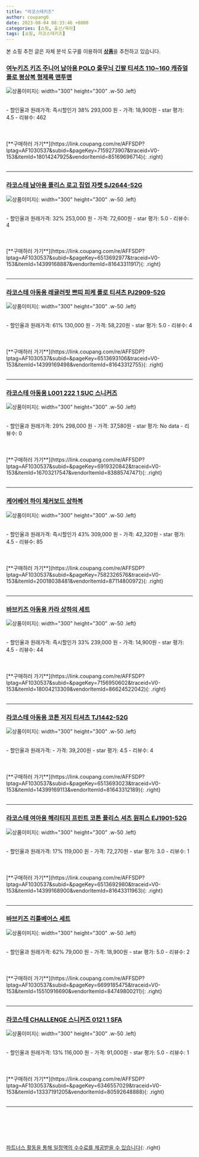 ```yaml
---
title: "라코스테키즈"
author: coupang6
date: 2023-08-04 08:33:46 +0800
categories: [쇼핑, 출산/육아]
tags: [쇼핑, 라코스테키즈]
---
```


본 쇼핑 추천 글은 자체 분석 도구를 이용하여 [**상품**](https://link.coupang.com/a/bao1ui)을 추천하고 있습니다.

### [여누키즈 키즈 주니어 남아용 POLO 줄무늬 긴팔 티셔츠 110~160 캐쥬얼 폴로 평상복 형제룩 맨투맨](https://link.coupang.com/re/AFFSDP?lptag=AF1030537&subid=&pageKey=7159273907&traceid=V0-153&itemId=18014247925&vendorItemId=85169696714)

![상품이미지](https://thumbnail7.coupangcdn.com/thumbnails/remote/230x230ex/image/vendor_inventory/1c0d/340a0bd5a2a036af3242e06329e0e63cdc726030d3eb8b40bad709cfebbb.jpg){: width="300" height="300" .w-50 .left}


<br>
- 할인율과 원래가격: 즉시할인가 38%  293,000   원
- 가격: 18,900원
- star 평가: 4.5
- 리뷰수: 462
<br>
<br>
<br>
<br>
[**구매하러 가기**](https://link.coupang.com/re/AFFSDP?lptag=AF1030537&subid=&pageKey=7159273907&traceid=V0-153&itemId=18014247925&vendorItemId=85169696714){: .right}
<br>
<br>

---

### [라코스테 남아용 플리스 로고 집업 자켓 SJ2644-52G](https://link.coupang.com/re/AFFSDP?lptag=AF1030537&subid=&pageKey=6513692977&traceid=V0-153&itemId=14399168887&vendorItemId=81643311917)

![상품이미지](https://thumbnail9.coupangcdn.com/thumbnails/remote/230x230ex/image/retail/images/1378138559839478-58bcb056-01d8-441a-96a7-f240869c4da4.jpg){: width="300" height="300" .w-50 .left}


<br>
- 할인율과 원래가격: 32%  253,000   원
- 가격: 72,600원
- star 평가: 5.0
- 리뷰수: 4
<br>
<br>
<br>
<br>
[**구매하러 가기**](https://link.coupang.com/re/AFFSDP?lptag=AF1030537&subid=&pageKey=6513692977&traceid=V0-153&itemId=14399168887&vendorItemId=81643311917){: .right}
<br>
<br>

---

### [라코스테 아동용 레귤러핏 쁘띠 피케 폴로 티셔츠 PJ2909-52G](https://link.coupang.com/re/AFFSDP?lptag=AF1030537&subid=&pageKey=6513693106&traceid=V0-153&itemId=14399169498&vendorItemId=81643312755)

![상품이미지](https://thumbnail9.coupangcdn.com/thumbnails/remote/230x230ex/image/retail/images/727997354338773-3ca6fdae-110d-4cc9-b64d-5c0ef3f8ab54.jpg){: width="300" height="300" .w-50 .left}


<br>
- 할인율과 원래가격: 61%  130,000   원
- 가격: 58,220원
- star 평가: 5.0
- 리뷰수: 4
<br>
<br>
<br>
<br>
[**구매하러 가기**](https://link.coupang.com/re/AFFSDP?lptag=AF1030537&subid=&pageKey=6513693106&traceid=V0-153&itemId=14399169498&vendorItemId=81643312755){: .right}
<br>
<br>

---

### [라코스테 아동용 L001 222 1 SUC 스니커즈](https://link.coupang.com/re/AFFSDP?lptag=AF1030537&subid=&pageKey=6919320842&traceid=V0-153&itemId=16703217547&vendorItemId=83885747471)

![상품이미지](https://thumbnail10.coupangcdn.com/thumbnails/remote/230x230ex/image/retail/images/2022/11/14/14/4/8fe07bdb-5a67-45d0-82f7-051998c8b0b0.jpg){: width="300" height="300" .w-50 .left}


<br>
- 할인율과 원래가격: 29%  298,000   원
- 가격: 37,580원
- star 평가: No data
- 리뷰수: 0
<br>
<br>
<br>
<br>
[**구매하러 가기**](https://link.coupang.com/re/AFFSDP?lptag=AF1030537&subid=&pageKey=6919320842&traceid=V0-153&itemId=16703217547&vendorItemId=83885747471){: .right}
<br>
<br>

---

### [케어베어 하이 체커보드 상하복](https://link.coupang.com/re/AFFSDP?lptag=AF1030537&subid=&pageKey=7582326576&traceid=V0-153&itemId=20018038481&vendorItemId=87114800972)

![상품이미지](https://thumbnail10.coupangcdn.com/thumbnails/remote/230x230ex/image/vendor_inventory/4f56/2b54a73e09921dac2514aca925cb471ddf663f729e23d24b5df08eeb9cc2.jpg){: width="300" height="300" .w-50 .left}


<br>
- 할인율과 원래가격: 즉시할인가 43%  309,000   원
- 가격: 42,320원
- star 평가: 4.5
- 리뷰수: 85
<br>
<br>
<br>
<br>
[**구매하러 가기**](https://link.coupang.com/re/AFFSDP?lptag=AF1030537&subid=&pageKey=7582326576&traceid=V0-153&itemId=20018038481&vendorItemId=87114800972){: .right}
<br>
<br>

---

### [바브키즈 아동용 카라 상하의 세트](https://link.coupang.com/re/AFFSDP?lptag=AF1030537&subid=&pageKey=7156950602&traceid=V0-153&itemId=18004213309&vendorItemId=86624522042)

![상품이미지](https://thumbnail8.coupangcdn.com/thumbnails/remote/230x230ex/image/vendor_inventory/471b/b23e2dcc1ae724373fa10434c9437cdb6b4ac364620d671040f85925423f.jpg){: width="300" height="300" .w-50 .left}


<br>
- 할인율과 원래가격: 즉시할인가 33%  239,000   원
- 가격: 14,900원
- star 평가: 4.5
- 리뷰수: 44
<br>
<br>
<br>
<br>
[**구매하러 가기**](https://link.coupang.com/re/AFFSDP?lptag=AF1030537&subid=&pageKey=7156950602&traceid=V0-153&itemId=18004213309&vendorItemId=86624522042){: .right}
<br>
<br>

---

### [라코스테 아동용 코튼 저지 티셔츠 TJ1442-52G](https://link.coupang.com/re/AFFSDP?lptag=AF1030537&subid=&pageKey=6513693023&traceid=V0-153&itemId=14399169113&vendorItemId=81643312189)

![상품이미지](https://thumbnail6.coupangcdn.com/thumbnails/remote/230x230ex/image/retail/images/1867139816214055-f713bfd3-290a-4b0b-9f0a-9ba9ee18ce51.jpg){: width="300" height="300" .w-50 .left}


<br>
- 할인율과 원래가격: 
- 가격: 39,200원
- star 평가: 4.5
- 리뷰수: 4
<br>
<br>
<br>
<br>
[**구매하러 가기**](https://link.coupang.com/re/AFFSDP?lptag=AF1030537&subid=&pageKey=6513693023&traceid=V0-153&itemId=14399169113&vendorItemId=81643312189){: .right}
<br>
<br>

---

### [라코스테 여아용 헤리티지 프린트 코튼 플리스 셔츠 원피스 EJ1901-52G](https://link.coupang.com/re/AFFSDP?lptag=AF1030537&subid=&pageKey=6513692980&traceid=V0-153&itemId=14399168900&vendorItemId=81643311963)

![상품이미지](https://thumbnail10.coupangcdn.com/thumbnails/remote/230x230ex/image/retail/images/2116562921435887-578d17b6-47f9-441e-9da3-9f24304f7e10.jpg){: width="300" height="300" .w-50 .left}


<br>
- 할인율과 원래가격: 17%  119,000   원
- 가격: 72,270원
- star 평가: 3.0
- 리뷰수: 1
<br>
<br>
<br>
<br>
[**구매하러 가기**](https://link.coupang.com/re/AFFSDP?lptag=AF1030537&subid=&pageKey=6513692980&traceid=V0-153&itemId=14399168900&vendorItemId=81643311963){: .right}
<br>
<br>

---

### [바브키즈 리틀베어스 세트](https://link.coupang.com/re/AFFSDP?lptag=AF1030537&subid=&pageKey=6699185475&traceid=V0-153&itemId=15510916690&vendorItemId=84749800211)

![상품이미지](https://thumbnail9.coupangcdn.com/thumbnails/remote/230x230ex/image/vendor_inventory/e00e/919ddd1d7dac2287d7204a2b1d37afbdf8844e625f598e5bb0b695787b12.jpg){: width="300" height="300" .w-50 .left}


<br>
- 할인율과 원래가격: 62%  79,000   원
- 가격: 18,900원
- star 평가: 5.0
- 리뷰수: 2
<br>
<br>
<br>
<br>
[**구매하러 가기**](https://link.coupang.com/re/AFFSDP?lptag=AF1030537&subid=&pageKey=6699185475&traceid=V0-153&itemId=15510916690&vendorItemId=84749800211){: .right}
<br>
<br>

---

### [라코스테 CHALLENGE 스니커즈 0121 1 SFA](https://link.coupang.com/re/AFFSDP?lptag=AF1030537&subid=&pageKey=6346557029&traceid=V0-153&itemId=13337191205&vendorItemId=80592648888)

![상품이미지](https://thumbnail7.coupangcdn.com/thumbnails/remote/230x230ex/image/retail/images/5828899487050555-6c10b73c-7ce4-444f-b11e-9d85d692ed80.JPG){: width="300" height="300" .w-50 .left}


<br>
- 할인율과 원래가격: 13%  116,000   원
- 가격: 91,000원
- star 평가: 5.0
- 리뷰수: 1
<br>
<br>
<br>
<br>
[**구매하러 가기**](https://link.coupang.com/re/AFFSDP?lptag=AF1030537&subid=&pageKey=6346557029&traceid=V0-153&itemId=13337191205&vendorItemId=80592648888){: .right}
<br>
<br>

---
<br><br><br><br><br> [파트너스 활동을 통해 일정액의 수수료를 제공받을 수 있습니다](https://link.coupang.com/a/bao1ui){: .right}